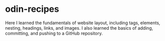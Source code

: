 # odin-recipes
<p>Here I learned the fundamentals of website layout, including tags, elements, nesting, headings, links, and images. I also learned the basics of adding, committing, and pushing to a GitHub repository.